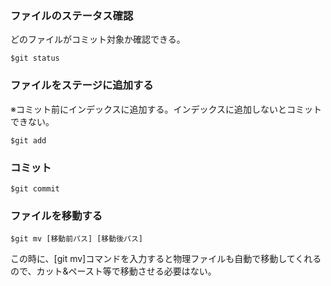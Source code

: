 ### ファイルのステータス確認
どのファイルがコミット対象か確認できる。

``` git
$git status
```

### ファイルをステージに追加する
※コミット前にインデックスに追加する。インデックスに追加しないとコミットできない。
``` git
$git add
```

### コミット
``` git
$git commit
```

### ファイルを移動する
``` git
$git mv [移動前パス] [移動後パス]
```
この時に、[git mv]コマンドを入力すると物理ファイルも自動で移動してくれるので、カット&ペースト等で移動させる必要はない。

